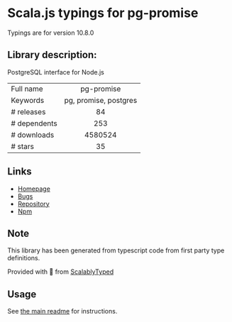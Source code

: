 
# Scala.js typings for pg-promise

Typings are for version 10.8.0

## Library description:
PostgreSQL interface for Node.js

|                    |                 |
| ------------------ | :-------------: |
| Full name          | pg-promise |
| Keywords           | pg, promise, postgres |
| # releases         | 84 |
| # dependents       | 253 |
| # downloads        | 4580524 |
| # stars            | 35 |

## Links
- [Homepage](https://github.com/vitaly-t/pg-promise)
- [Bugs](https://github.com/vitaly-t/pg-promise/issues)
- [Repository](https://github.com/vitaly-t/pg-promise)
- [Npm](https://www.npmjs.com/package/pg-promise)
    


## Note
This library has been generated from typescript code from first party type definitions.

Provided with :purple_heart: from [ScalablyTyped](https://github.com/oyvindberg/ScalablyTyped)

## Usage
See [the main readme](../../readme.md) for instructions.


